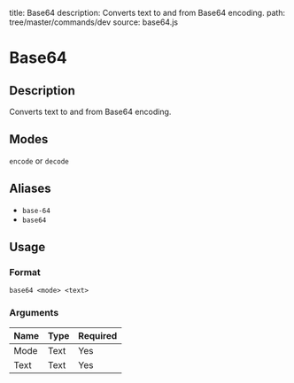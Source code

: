 title: Base64
description: Converts text to and from Base64 encoding.
path: tree/master/commands/dev
source: base64.js

# Base64

## Description

Converts text to and from Base64 encoding.

## Modes

`encode` or `decode`

## Aliases

* `base-64`
* `base64`

## Usage

### Format

`base64 <mode> <text>`

### Arguments

| Name | Type   | Required |
|------|--------|----------|
| Mode | Text   | Yes      |
| Text | Text   | Yes      |
